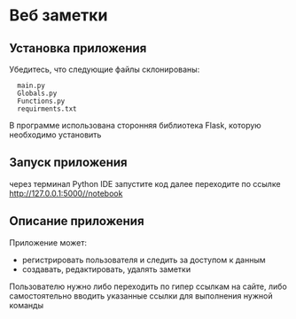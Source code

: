 Веб заметки
============

Установка приложения 
-----------------

Убедитесь, что следующие файлы склонированы:

      main.py
      Globals.py
      Functions.py
      requirments.txt 

В программе использована сторонняя библиотека Flask, которую необходимо установить 

Запуск приложения
------------------

через терминал Python IDE запустите код
далее переходите по ссылке http://127.0.0.1:5000//notebook

Описание приложения
--------------------
Приложение может:
* регистрировать пользователя и следить за доступом к данным 
* создавать, редактировать, удалять заметки

Пользователю нужно либо переходить по гипер ссылкам на сайте, либо самостоятельно вводить указанные ссылки для выполнения нужной команды

